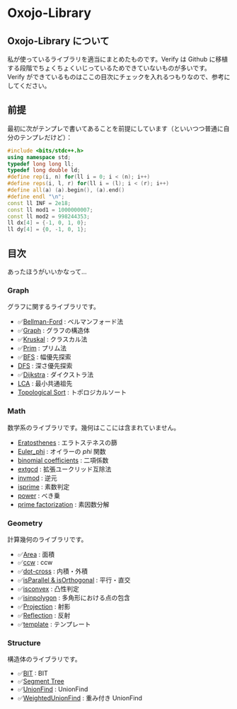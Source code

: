 # Oxojo-Library

## Oxojo-Library について
私が使っているライブラリを適当にまとめたものです。Verify は Github に移植する段階でちょくちょくいじっているためできていないものが多いです。<br>
Verify ができているものはここの目次にチェックを入れるつもりなので、参考にしてください。

## 前提
最初に次がテンプレで書いてあることを前提にしています（といいつつ普通に自分のテンプレだけど）：
```cpp
#include <bits/stdc++.h>
using namespace std;
typedef long long ll;
typedef long double ld;
#define rep(i, n) for(ll i = 0; i < (n); i++)
#define reps(i, l, r) for(ll i = (l); i < (r); i++)
#define all(a) (a).begin(), (a).end()
#define endl "\n";
const ll INF = 2e18;
const ll mod1 = 1000000007;
const ll mod2 = 998244353;
ll dx[4] = {-1, 0, 1, 0};
ll dy[4] = {0, -1, 0, 1};
```

## 目次
あったほうがいいかなって...
### Graph
グラフに関するライブラリです。

- ✅[Bellman-Ford](https://github.com/Oxojo/Oxojo-Library/blob/main/Graph/Bellman-Ford.md) : ベルマンフォード法
- ✅[Graph](https://github.com/Oxojo/Oxojo-Library/blob/main/Graph/Graph.md) : グラフの構造体
- ✅[Kruskal](https://github.com/Oxojo/Oxojo-Library/blob/main/Graph/Kruskal.md) : クラスカル法
- ✅[Prim](https://github.com/Oxojo/Oxojo-Library/blob/main/Graph/Prim.md) : プリム法
- ✅[BFS](https://github.com/Oxojo/Oxojo-Library/blob/main/Graph/bfs.md) : 幅優先探索
- [DFS](https://github.com/Oxojo/Oxojo-Library/blob/main/Graph/dfs.md) : 深さ優先探索
- ✅[Dijkstra](https://github.com/Oxojo/Oxojo-Library/blob/main/Graph/dijkstra.md) : ダイクストラ法
- [LCA](https://github.com/Oxojo/Oxojo-Library/blob/main/Graph/lca.md) : 最小共通祖先
- [Topological Sort](https://github.com/Oxojo/Oxojo-Library/blob/main/Graph/topological.md) : トポロジカルソート

### Math
数学系のライブラリです。幾何はここには含まれていません。

- [Eratosthenes](https://github.com/Oxojo/Oxojo-Library/blob/main/Math/Eratosthenes.md) : エラトステネスの篩
- [Euler_phi](https://github.com/Oxojo/Oxojo-Library/blob/main/Math/Euler_phi.md) : オイラーの $phi$ 関数
- [binomial coefficients](https://github.com/Oxojo/Oxojo-Library/blob/main/Math/binomial-coefficients.md) : 二項係数
- [extgcd](https://github.com/Oxojo/Oxojo-Library/blob/main/Math/extgcd.md) : 拡張ユークリッド互除法
- [invmod](https://github.com/Oxojo/Oxojo-Library/blob/main/Math/invmod.md) : 逆元
- [isprime](https://github.com/Oxojo/Oxojo-Library/blob/main/Math/isprime.md) : 素数判定
- [power](https://github.com/Oxojo/Oxojo-Library/blob/main/Math/power.md) : べき乗
- [prime factorization](https://github.com/Oxojo/Oxojo-Library/blob/main/Math/prime-factorization.md) : 素因数分解

### Geometry
計算幾何のライブラリです。

- ✅[Area](https://github.com/Oxojo/Oxojo-Library/blob/main/Geometry/area.md) : 面積
- ✅[ccw](https://github.com/Oxojo/Oxojo-Library/blob/main/Geometry/ccw.md) : ccw
- ✅[dot-cross](https://github.com/Oxojo/Oxojo-Library/blob/main/Geometry/dot_cross.md) : 内積・外積
- ✅[isParallel & isOrthogonal](https://github.com/Oxojo/Oxojo-Library/blob/main/Geometry/isParallel%20%26%20isOrthogonal.md) : 平行・直交
- ✅[isconvex](https://github.com/Oxojo/Oxojo-Library/blob/main/Geometry/isconvex.md) : 凸性判定
- ✅[isinpolygon](https://github.com/Oxojo/Oxojo-Library/blob/main/Geometry/isinpolygon.md) : 多角形における点の包含
- ✅[Projection](https://github.com/Oxojo/Oxojo-Library/blob/main/Geometry/projection.md) : 射影
- ✅[Reflection](https://github.com/Oxojo/Oxojo-Library/blob/main/Geometry/reflection.md) : 反射
- ✅[template](https://github.com/Oxojo/Oxojo-Library/blob/main/Geometry/template.md) : テンプレート
### Structure
構造体のライブラリです。

- ✅[BIT](https://github.com/Oxojo/Oxojo-Library/blob/main/Structure/BIT.md) : BIT
- ✅[Segment Tree](https://github.com/Oxojo/Oxojo-Library/blob/main/Structure/segtree.md)
- ✅[UnionFind](https://github.com/Oxojo/Oxojo-Library/blob/main/Structure/unionfind.md) : UnionFind
- ✅[WeightedUnionFind](https://github.com/Oxojo/Oxojo-Library/blob/main/Structure/weightedunionfind.md) : 重み付き UnionFind
